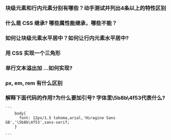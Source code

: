 ### 块级元素和行内元素分别有哪些？动手测试并列出4条以上的特性区别
### 什么是 CSS 继承? 哪些属性能继承，哪些不能？
### 如何让块级元素水平居中？如何让行内元素水平居中?
### 用 CSS 实现一个三角形
### 单行文本溢出加 ...如何实现?
### px, em, rem 有什么区别
### 解释下面代码的作用?为什么要加引号? 字体里\5b8b\4f53代表什么?
    ```
        body{
          font: 12px/1.5 tahoma,arial,'Hiragino Sans GB','\5b8b\4f53',sans-serif;
        }

    ```